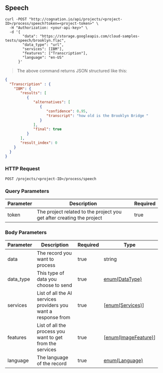 ## Speech

```shell
curl -POST "http://cognation.io/api/projects/<project-ID>/process/speech?token=<project-token>" \
  -H "Authorization: <your-api-key>" \
  -d '{
        "data": "https://storage.googleapis.com/cloud-samples-tests/speech/brooklyn.flac",
        "data_type": "url",
        "services": [IBM"],
        "features": ["Transcription"],
        "language": "en-US"
      }'
```

> The above command returns JSON structured like this:

```json
{
  "Transcription" : {
    "IBM": {
       "results": [
          {
             "alternatives": [
                {
                   "confidence": 0.95,
                   "transcript": "how old is the Brooklyn Bridge "
                }
             ],
             "final": true
          }
       ],
       "result_index": 0
    }
  }
}
```

### HTTP Request

`POST /projects/<project-ID>/process/speech`


### Query Parameters

Parameter | Description | Required  
--------- | ----------- |-----------
token | The project related to the project you get after creating the project | true


### Body Parameters

Parameter | Description | Required  | Type
--------- | ----------- |-----------|-----------
data | The record you want to process| true | string
data_type | This type of data you choose to send | true | [enum(DataType)](#data-types)
services | List of all the AI services providers you want a response from | true | [[enum(Services)](#services)]
features | List of all the process you want to get from the services | true | [[enum(ImageFeature)](#features)]
language | The language of the record | true | [enum(Language)](#languages)
